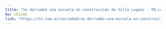 ```yaml
---
title: "Se derrumbó una escuela en construcción de Villa Lugano - TN.com.ar"
kw: chicos
link: "https://tn.com.ar/sociedad/se-derrumbo-una-escuela-en-construccion-de-villa-lugano_946703"
---
```



